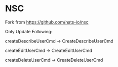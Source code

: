 # NSC
Fork from https://github.com/nats-io/nsc

Only Update Following:

createDescribeUserCmd -> 
CreateDescribeUserCmd

createEditUserCmd -> CreateEditUserCmd

createDeleteUserCmd -> CreateDeleteUserCmd